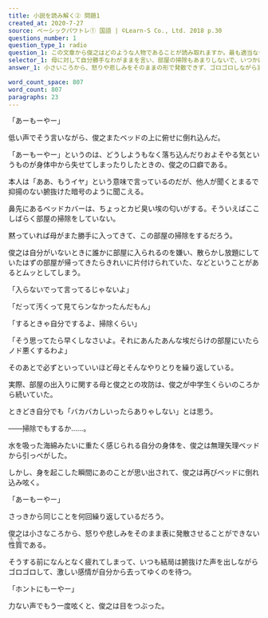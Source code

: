 ```yaml
---
title: 小説を読み解く② 問題1
created_at: 2020-7-27
source: ベーシックパワトレ① 国語 | ©Learn-S Co., Ltd. 2018 p.30
questions_number: 1
question_type_1: radio
question_1: この文章から俊之はどのような人物であることが読み取れますか。最も適当なものを以下から一つ選んでください。
selector_1: 母に対して自分勝手なわがままを言い、部屋の掃除もあまりしないで、いつかはしようとだらだらしている、だらしない人物。,同じことを何回繰り返しても平気で、ときどき自分でも嫌になってしまうが、それでも張り切ろうとする、気持ちが前向きな人物。,落ち込んだり、やる気が失せたりするときに、「あーもーやー」と言うことで、元気を取り戻そうとしている気弱な人物。,小さいころから、怒りや悲しみをそのままの形で発散できず、ゴロゴロしながら激しい感情が去るのを待つ、受け身的な人物。
answer_1: 小さいころから、怒りや悲しみをそのままの形で発散できず、ゴロゴロしながら激しい感情が去るのを待つ、受け身的な人物。

word_count_space: 807
word_count: 807
paragraphs: 23
---
```


「あーもーやー」

低い声でそう言いながら、俊之またベッドの上に俯せに倒れ込んだ。

「あーもーやー」というのは、どうしようもなく落ち込んだりおよそやる気というものが身体中から失せてしまったりしたときの、俊之の口癖である。

本人は「ああ、もうイヤ」という意味で言っているのだが、他人が聞くとまるで抑揚のない腑抜けた暗号のように聞こえる。

鼻先にあるベッドカバーは、ちょっとカビ臭い埃の匂いがする。そういえばここしばらく部屋の掃除をしていない。

黙っていれば母がまた勝手に入ってきて、この部屋の掃除をするだろう。

俊之は自分がいないときに誰かに部屋に入られるのを嫌い、散らかし放題にしていたはずの部屋が帰ってきたらきれいに片付けられていた、などということがあるとムッとしてしまう。

「入らないでって言ってるじゃないよ」

「だって汚くって見てらンなかったんだもん」

「するときゃ自分でするよ、掃除くらい」

「そう思ってたら早くしなさいよ。それにあんたあんな埃だらけの部屋にいたらノド悪くするわよ」

そのあとで必ずといっていいほど母とそんなやりとりを繰り返している。

実際、部屋の出入りに関する母と俊之との攻防は、俊之が中学生くらいのころから続いていた。

ときどき自分でも「バカバカしいったらありゃしない」とは思う。

――掃除でもするか……。

水を吸った海綿みたいに重たく感じられる自分の身体を、俊之は無理矢理ベッドから引っぺがした。

しかし、身を起こした瞬間にあのことが思い出されて、俊之は再びベッドに倒れ込み呟く。

「あーもーやー」

さっきから同じことを何回繰り返しているだろう。

俊之は小さなころから、怒りや悲しみをそのまま表に発散させることができない<ruby>性質<rt>たち</rt></ruby>である。

そうする前になんとなく疲れてしまって、いつも結局は腑抜けた声を出しながらゴロゴロして、激しい感情が自分から去ってゆくのを待つ。

「ホントにもーやー」

力ない声でもう一度呟くと、俊之は目をつぶった。